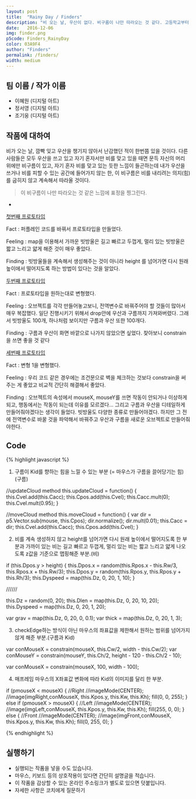 ```yaml
---
layout: post
title:  "Rainy Day / Finders"
description: "비 오는 날, 우산이 없다. 비구름이 나만 따라오는 것 같다. 고등학교부터 함께 한 친구들(Friends)의 영어 알파벳 순서를 조금 바꾸어 Finders(발견자)로, 답을 찾아 발견해가는 친구들이라는 의미를 담고있다. "
date:   2016-12-06
img: finder.png
p5code: Finders_RainyDay
color: 03A9F4
author: "Finders"
permalink: /finders/
width: medium
---
```

## 팀 이름 / 작가 이름
- 이혜원 (디지털 아트)
- 정서영 (디지털 아트)
- 조기웅 (디지털 아트)


## 작품에 대하여

비가 오는 날, 깜빡 잊고 우산을 챙기지 않아서 난감했던 적이 한번쯤 있을 것이다.
다른 사람들은 모두 우산을 쓰고 있고 자기 혼자서만 비를 맞고 있을 때면 문득
자신의 머리 위에만 비구름이 있고, 자기 혼자 비를 맞고 있는 듯한 느낌이 들곤하는데
내가 우산을 쓰거나 비를 피할 수 있는 공간에 들어가지 않는 한,
이 비구름은 비를 내리려는 의지(힘)를 굽히지 않고 계속해서 따라올 것이다.

<blockquote>

이 비구름이 나만 따라오는 것 같은 느낌에 표정을 찡그린다.

</blockquote>

-
[첫번째 프로토타입](http://codepen.io/LeeHyeWon/pen/aByZOJ?editors=0010)

Fact : 퍼플레인 코드를 바꿔서 프로토타입을 만들었다.

Feeling : map을 이용해서 가까운 빗방울은 길고 빠르고 두껍게, 멀리 있는 빗방울은 짧고 느리고
얇게 해준 것이 매우 좋았다.

Finding : 빗방울들을 계속해서 생성해주는 것이 아니라 height 를 넘어가면 다시 원래 높이에서
떨어지도록 하는 방법이 있다는 것을 알았다.


[두번째 프로토타입](http://codepen.io/LeeHyeWon/pen/Mbveoe?editors=0010)

Fact : 프로토타입을 원하는대로 변형했다.

Feeling : 오브젝트를 각각 만들어놓고보니, 전역변수로 바꿔주어야 할 것들이 많아서 매우 복잡했다. 일단 진행시키기
위해서 drop안에 우산과 구름까지 가져와버렸다. 그래서 빗방울도 100개, 하나처럼 보이지만 구름과 우산 또한 100개다.

Finding : 구름과 우산이 화면 바깥으로 나가지 않았으면 싶었다. 찾아보니 constrain을 쓰면 좋을 것 같다


[세번째 프로토타입](http://codepen.io/LeeHyeWon/pen/WoExdb?editors=0010)

Fact : 변형 1을 변형했다.

Feeling : 우리 코드 같은 경우에는 조건문으로 벽을 체크하는 것보다 constrain을 써주는 게 좋았고 비교적 간단히
해결해서 좋았다.

Finding : 오브젝트의 속성에서 mouseX, mouseY를 쓰면 작동이 안되거나 이상하게 되고, 행동에서는 작동이 되는데
이유를 모르겠다… 그리고 구름과 우산을 디테일하게 만들어줘야겠다는 생각이 들었다. 빗방울도 다양한 종류로
만들어야겠다. 하지만 그 전에 전역변수로 바꿀 것을 파악해서 바꿔주고 우산과 구름을 새로운 오브젝트로
만들어줘야한다.

## Code
{% highlight javascript %}

1. 구름이 Kid를 향하는 힘을 느낄 수 있는 부분 (= 마우스가 구름을 끌어당기는 힘) (구름)


//updateCloud method
this.updateCloud = function() {
    this.Cvel.add(this.Cacc);
    this.Cpos.add(this.Cvel);
    this.Cacc.mult(0);
    this.Cvel.mult(0.95);
  }


  //moveCloud method
  this.moveCloud = function() {
    var dir = p5.Vector.sub(mouse, this.Cpos);
    dir.normalize();
    dir.mult(0.01);
    this.Cacc = dir;
    this.Cvel.add(this.Cacc);
    this.Cpos.add(this.Cvel);
  }




2. 비를 계속 생성하지 않고 height를 넘어가면 다시 원래 높이에서 떨어지도록 한 부분과 가까이 있는 비는 길고 빠르고 두껍게, 멀리 있는 비는 짧고 느리고 얇게 나오도록 z값을 기준으로 맵핑해준 부분.(비)


if (this.Dpos.y > height) {
      this.Dpos.x = random(this.Rpos.x - this.Rw/3, this.Rpos.x + this.Rw/3);
      this.Dpos.y = random(this.Rpos.y, this.Rpos.y + this.Rh/3);
      this.Dyspeed = map(this.Dz, 0, 20, 1, 10);
    }


//////


this.Dz = random(0, 20);
  this.Dlen = map(this.Dz, 0, 20, 10, 20);
  this.Dyspeed = map(this.Dz, 0, 20, 1, 20);


var grav = map(this.Dz, 0, 20, 0, 0.1);
var thick = map(this.Dz, 0, 20, 1, 3);




3. checkEdge하는 방식이 아닌 마우스의 좌표값을 제한해서 원하는 범위를 넘어가지 않게 해준 부분.(구름과 Kid)


var conMouseX = constrain(mouseX, this.Cw/2, width - this.Cw/2);
var conMouseY = constrain(mouseY, this.Ch/2, height - 120 - this.Ch/2 - 10);


var conMouseX = constrain(mouseX, 100, width - 100);




4. 매프레임 마우스의 X좌표값 변화에 따라 Kid의 이미지를 달리 한 부분.


if (pmouseX < mouseX) {
      //Right
      //imageMode(CENTER);
      //image(imgRight,conMouseX, this.Kpos.y, this.Kw, this.Kh);
      fill(0, 0, 255);
    } else if (pmouseX > mouseX) {
      //Left
      //imageMode(CENTER);
      //image(imgLeft,conMouseX, this.Kpos.y, this.Kw, this.Kh);
      fill(255, 0, 0);
    } else {
      //Front
      //imageMode(CENTER);
      //image(imgFront,conMouseX, this.Kpos.y, this.Kw, this.Kh);
      fill(0, 255, 0);
    }


{% endhighlight %}



## 실행하기
- 실행되는 작품을 넣을 수도 있습니다.
- 마우스, 키보드 등의 상호작용이 있다면 간단히 설명글을 적습니다.
- 이 작품을 감상할 수 있는 온라인 주소링크가 별도로 있으면 덧붙입니다.
- 자세한 사항은 코치에게 질문하기
